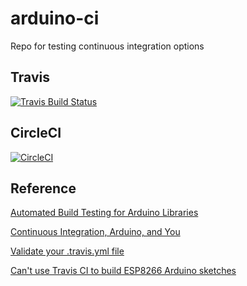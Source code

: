 # arduino-ci

Repo for testing continuous integration options

## Travis

[![Travis Build Status](https://travis-ci.org/andrewpmiller/arduino-ci.svg?branch=master)](https://travis-ci.org/andrewpmiller/arduino-ci)

## CircleCI

[![CircleCI](https://circleci.com/gh/andrewpmiller/arduino-ci.svg?style=svg)](https://circleci.com/gh/andrewpmiller/arduino-ci)

## Reference

[Automated Build Testing for Arduino Libraries](http://citizengadget.com/post/115195131742/automated-build-testing-for-arduino-libraries)

[Continuous Integration, Arduino, and You](https://learn.adafruit.com/continuous-integration-arduino-and-you/testing-your-project)

[Validate your .travis.yml file](http://lint.travis-ci.org)

[Can't use Travis CI to build ESP8266 Arduino sketches](https://github.com/esp8266/Arduino/issues/673)

